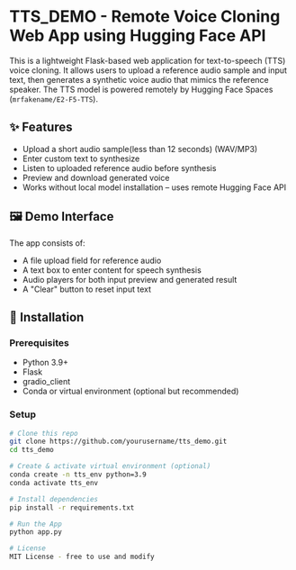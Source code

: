 # TTS_DEMO - Remote Voice Cloning Web App using Hugging Face API

This is a lightweight Flask-based web application for text-to-speech (TTS) voice cloning. It allows users to upload a reference audio sample and input text, then generates a synthetic voice audio that mimics the reference speaker. The TTS model is powered remotely by Hugging Face Spaces (`mrfakename/E2-F5-TTS`).

## ✨ Features

- Upload a short audio sample(less than 12 seconds) (WAV/MP3)
- Enter custom text to synthesize
- Listen to uploaded reference audio before synthesis
- Preview and download generated voice
- Works without local model installation – uses remote Hugging Face API

## 🖼️ Demo Interface

The app consists of:
- A file upload field for reference audio
- A text box to enter content for speech synthesis
- Audio players for both input preview and generated result
- A "Clear" button to reset input text

## 🚀 Installation

### Prerequisites

- Python 3.9+
- Flask
- gradio_client
- Conda or virtual environment (optional but recommended)

### Setup

```bash
# Clone this repo
git clone https://github.com/yourusername/tts_demo.git
cd tts_demo

# Create & activate virtual environment (optional)
conda create -n tts_env python=3.9
conda activate tts_env

# Install dependencies
pip install -r requirements.txt

# Run the App
python app.py

# License
MIT License - free to use and modify
